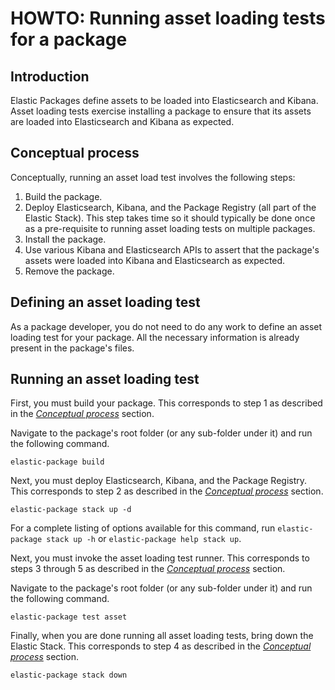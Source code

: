 # HOWTO: Running asset loading tests for a package

## Introduction

Elastic Packages define assets to be loaded into Elasticsearch and Kibana. Asset loading tests exercise installing a package to ensure that its assets are loaded into Elasticsearch and Kibana as expected.

## Conceptual process

Conceptually, running an asset load test involves the following steps:

1. Build the package.
1. Deploy Elasticsearch, Kibana, and the Package Registry (all part of the Elastic Stack). This step takes time so it should typically be done once as a pre-requisite to running asset loading tests on multiple packages.
1. Install the package.
1. Use various Kibana and Elasticsearch APIs to assert that the package's assets were loaded into Kibana and Elasticsearch as expected.
1. Remove the package.

## Defining an asset loading test

As a package developer, you do not need to do any work to define an asset loading test for your package. All the necessary information is already present in the package's files.

## Running an asset loading test

First, you must build your package. This corresponds to step 1 as described in the [_Conceptual process_](#Conceptual-process) section.

Navigate to the package's root folder (or any sub-folder under it) and run the following command.

```
elastic-package build
```

Next, you must deploy Elasticsearch, Kibana, and the Package Registry. This corresponds to step 2 as described in the [_Conceptual process_](#Conceptual-process) section.

```
elastic-package stack up -d
```

For a complete listing of options available for this command, run `elastic-package stack up -h` or `elastic-package help stack up`.

Next, you must invoke the asset loading test runner. This corresponds to steps 3 through 5 as described in the [_Conceptual process_](#Conceptual-process) section.

Navigate to the package's root folder (or any sub-folder under it) and run the following command.

```
elastic-package test asset
```

Finally, when you are done running all asset loading tests, bring down the Elastic Stack. This corresponds to step 4 as described in the [_Conceptual process_](#Conceptual-process) section.

```
elastic-package stack down
```
